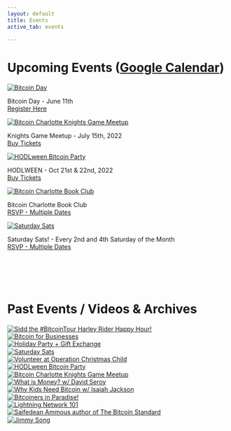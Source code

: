```yaml
---
layout: default
title: Events
active_tab: events

---
```


# Upcoming Events ([Google Calendar](https://calendar.google.com/calendar/u/0?cid=MGdybDNsdjUyYnE0ZnVjMGVpdTAxdWVtZmtAZ3JvdXAuY2FsZW5kYXIuZ29vZ2xlLmNvbQ))

<article style="margin:20px 0 50px">
<div class="row no-gutters">
    <div class="col">
        <a href="/event-2022-06-11"><img src="/assets/img/posts/Instagram-bitcoinday.jpg" alt="Bitcoin Day" title="Bitcoin Day"/></a>
        <p class="pic-caption">
            <span>Bitcoin Day - June 11th</span><br>
            <span><a href="/event-2022-06-11">Register Here</a><br>
        </p>
    </div>
    <div class="col">
        <a href="/event-2022-07-15"><img src="/assets/img/posts/InstagramKnights2022.jpg" alt="Bitcoin Charlotte Knights Game Meetup" title="Bitcoin Charlotte Knights Game Meetup"/></a>
        <p class="pic-caption">
            <span>Knights Game Meetup - July 15th, 2022</span><br>
            <span><a href="/event-2022-07-15">Buy Tickets</a><br>
        </p>
    </div>
    <div class="col">
        <a href="/hodlween2022"><img src="/assets/img/hodlween/hodlween2022-website.jpg" alt="HODLween Bitcoin Party" title="HODLween Bitcoin Party"/></a>
        <p class="pic-caption">
            <span>HODLWEEN - Oct 21st & 22nd, 2022</span><br>
            <span><a href="/hodlween2022">Buy Tickets</a></span>
        </p>
    </div>
</div>
<div class="row no-gutters">
    <div class="col">
        <a href="/book-club"><img src="/assets/img/posts/InstagramBookClub.jpg" alt="Bitcoin Charlotte Book Club" title="Bitcoin Charlotte Book Club"/></a>
        <p class="pic-caption">
            <span>Bitcoin Charlotte Book Club</span><br>
            <span><a href="/book-club">RSVP - Multiple Dates</a><br>
        </p>
    </div>
    <div class="col">
        <a href="https://www.meetup.com/BitcoinCharlotte/events/"><img src="/assets/img/posts/southern-strain-saturday-sats.jpg" alt="Saturday Sats" title="Saturday Sats"/></a>
        <p class="pic-caption">
            <span>Saturday Sats! - Every 2nd and 4th Saturday of the Month</span><br>
            <span><a href="https://www.meetup.com/BitcoinCharlotte/events/">RSVP - Multiple Dates</a><br>
        </p>
    </div>
    <div class="col">
    </div>
</div>
</article>

<div class="glow-bar glow-bar-divider container-fluid" style="margin-bottom:50px;">&nbsp;</div>

# Past Events / Videos & Archives

<article style="margin:20px 0 1px">
<div class="row no-gutters">
    <div class="col">
        <a href="/event-2022-05-09"><img src="/assets/img/posts/Instagram-sidd-bitcoin-tour-website.jpg" alt="Sidd the #BitcoinTour Harley Rider Happy Hour!" title="Sidd the #BitcoinTour Harley Rider Happy Hour!"/></a>
    </div>
    <div class="col">
        <a href="/event-2022-03-23"><img src="/assets/img/posts/InstagramB4B.jpg" alt="Bitcoin for Businesses" title="Bitcoin for Businesses"/></a>
    </div>
    <div class="col ">
        <a href="/event-2022-01-27"><img src="/assets/img/posts/Instagramholidayparty.jpg" alt="Holiday Party + Gift Exchange" title="Holiday Party + Gift Exchange"/></a>
    </div>
</div>
</article>
<article style="margin:0 0 1px">
<div class="row no-gutters">
    <div class="col">
        <a href="/event-2021-12-15"><img src="/assets/img/posts/Instagram-bitcoin-rox.jpg" alt="Saturday Sats" title="Saturday Sats"/></a>
    </div>
    <div class="col">
        <a href="/event-2021-11-30"><img src="/assets/img/posts/Instagram-operation-x.jpg" alt="Volunteer at Operation Christmas Child" title="Volunteer at Operation Christmas Child"/></a>
    </div>
    <div class="col">
        <a href="/hodlween2021"><img src="/assets/img/posts/hodlween2021.jpg" alt="HODLween Bitcoin Party" title="HODLween Bitcoin Party"/></a>
    </div>
</div>
</article>

<article style="margin:0 0 1px">
<div class="row no-gutters">
    <div class="col">
        <a href="/event-2021-09-18"><img src="/assets/img/posts/event4Instagram.jpg" alt="Bitcoin Charlotte Knights Game Meetup" title="Bitcoin Charlotte Knights Game Meetup"/></a>
    </div>
    <div class="col">
        <a href="/event-2021-08-10"><img src="/assets/img/posts/what-is-money-david-seroy.jpg" alt="What is Money? w/ David Seroy" title="What is Money? w/ David Seroy"/></a>
    </div>
    <div class="col">
        <a href="/event-2021-07-29"><img src="/assets/img/posts/isaiah-jackson-why-kids-need-bitcoin.jpg" alt="Why Kids Need Bitcoin w/ Isaiah Jackson" title="Why Kids Need Bitcoin w/ Isaiah Jackson"/></a>
    </div>
</div>
</article>

<article style="margin:0 0 1px">
<div class="row no-gutters">
    <div class="col">
        <a href="/event-2021-06-16"><img src="/assets/img/posts/bitcoin-paradise-recap-event1.jpg" alt="Bitcoiners in Paradise!" title="Bitcoiners in Paradise!"/></a>
    </div>
    <div class="col">
        <a href="/event-2021-02-02"><img src="/assets/img/posts/lightning-network-meetup-feb2nd.jpg" alt="Lightning Network 101" title="Lightning Network 101"/></a>
    </div>
    <div class="col">
        <a href="/event-2018-06-13"><img src="/assets/img/posts/saifedean-ammous-event.jpg" alt="Saifedean Ammous author of The Bitcoin Standard" title="Saifedean Ammous author of The Bitcoin Standard"/></a>
    </div>
</div>
</article>

<article style="margin:0 0 1px">
<div class="row no-gutters">
    <div class="col">
        <a href="/event-2018-01-17"><img src="/assets/img/posts/jimmysong-event.jpg" alt="Jimmy Song" title="Jimmy Song"/></a>
    </div>
    <div class="col">
    </div>
    <div class="col">
    </div>
</div>
</article>

